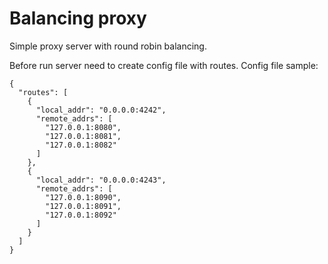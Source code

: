 # Balancing proxy
Simple proxy server with round robin balancing.

Before run server need to create config file with routes. Config file sample:

```
{
  "routes": [
    {
      "local_addr": "0.0.0.0:4242",
      "remote_addrs": [
        "127.0.0.1:8080",
        "127.0.0.1:8081",
        "127.0.0.1:8082"
      ]
    },
    {
      "local_addr": "0.0.0.0:4243",
      "remote_addrs": [
        "127.0.0.1:8090",
        "127.0.0.1:8091",
        "127.0.0.1:8092"
      ]
    }
  ]
}
```

